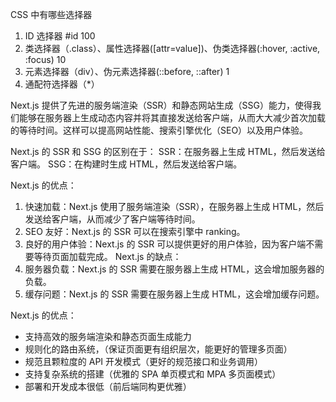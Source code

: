 CSS 中有哪些选择器

1. ID 选择器 #id 100
2. 类选择器（.class）、属性选择器([attr=value])、伪类选择器(:hover, :active, :focus) 10
3. 元素选择器（div）、伪元素选择器(::before, ::after) 1
4. 通配符选择器（\*）

Next.js 提供了先进的服务端渲染（SSR）和静态网站生成（SSG）能力，使得我们能够在服务器上生成动态内容并将其直接发送给客户端，从而大大减少首次加载的等待时间。这样可以提高网站性能、搜索引擎优化（SEO）以及用户体验。

Next.js 的 SSR 和 SSG 的区别在于：
SSR：在服务器上生成 HTML，然后发送给客户端。
SSG：在构建时生成 HTML，然后发送给客户端。

Next.js 的优点：

1. 快速加载：Next.js 使用了服务端渲染（SSR），在服务器上生成 HTML，然后发送给客户端，从而减少了客户端等待时间。
2. SEO 友好：Next.js 的 SSR 可以在搜索引擎中 ranking。
3. 良好的用户体验：Next.js 的 SSR 可以提供更好的用户体验，因为客户端不需要等待页面加载完成。
   Next.js 的缺点：
4. 服务器负载：Next.js 的 SSR 需要在服务器上生成 HTML，这会增加服务器的负载。
5. 缓存问题：Next.js 的 SSR 需要在服务器上生成 HTML，这会增加缓存问题。

Next.js 的优点：

-   支持高效的服务端渲染和静态页面生成能力
-   规则化的路由系统，（保证页面更有组织层次，能更好的管理多页面）
-   规范且颗粒度的 API 开发模式（更好的规范接口和业务调用）
-   支持复杂系统的搭建（优雅的 SPA 单页模式和 MPA 多页面模式）
-   部署和开发成本很低（前后端同构更优雅）
